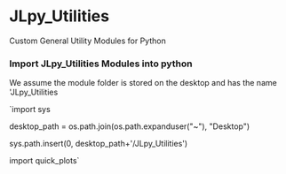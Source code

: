 # JLpy_Utilities
Custom General Utility Modules for Python


### Import JLpy_Utilities Modules into python

We assume the module folder is stored on the desktop and has the name 'JLpy_Utilities

`import sys

desktop_path = os.path.join(os.path.expanduser("~"), "Desktop")

sys.path.insert(0, desktop_path+'/JLpy_Utilities')

import quick_plots`
